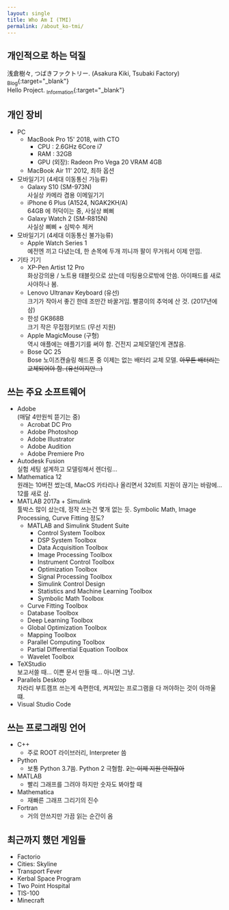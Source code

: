 ```yaml
---
layout: single
title: Who Am I (TMI)
permalink: /about_ko-tmi/
---
```


## 개인적으로 하는 덕질
浅倉樹々, つばきファクトリー. (Asakura Kiki, Tsubaki Factory) [<sub>Blog</sub>](https://ameblo.jp/tsubaki-factory/theme-10090188560.html){:target="_blank"}   
Hello Project. [<sub>Information</sub>](http://www.helloproject.com){:target="_blank"}

## 개인 장비

* PC
  * MacBook Pro 15' 2018, with CTO
    * CPU : 2.6GHz 6Core i7
    * RAM : 32GB
    * GPU (외장): Radeon Pro Vega 20 VRAM 4GB
  * MacBook Air 11' 2012, 최하 옵션
* 모바일기기 (4세대 이동통신 가능류)
  * Galaxy S10 (SM-973N)  
    사실상 카메라 겸용 이메일기기
  * iPhone 6 Plus  (A1524, NGAK2KH/A)  
    64GB 에 허덕이는 중, 사실상 삐삐
  * Galaxy Watch 2 (SM-R815N)  
    사실상 삐삐 + 심박수 체커
* 모바일기기 (4세대 이동통신 불가능류)
  * Apple Watch Series 1  
    예전엔 끼고 다녔는데, 한 손목에 두개 끼니까 팔이 무거워서 이제 안낌.
* 기타 기기
  * XP-Pen Artist 12 Pro  
    화상강의용 / 노트용 태블릿으로 샀는데 미팅용으로밖에 안씀. 아이패드를 새로 사야하나 봄.
  * Lenovo Ultranav Keyboard (유선)  
    크기가 작아서 좋긴 한데 조만간 바꿀거임. 빨콩이의 추억에 산 것. (2017년에 삼)
  * 한성 GK868B  
    크기 작은 무접점키보드 (무선 지원)
  * Apple MagicMouse (구형)  
    역시 애플에는 애플기기를 써야 함. 건전지 교체모델인게 괜찮음.
  * Bose QC 25  
    Bose 노이즈캔슬링 해드폰 중 이제는 없는 배터리 교체 모델. ~~아무튼 배터리는 교체되어야 함. (유선이지만...)~~

## 쓰는 주요 소프트웨어

* Adobe  
  (매달 4만원씩 뜯기는 중)
  * Acrobat DC Pro
  * Adobe Photoshop
  * Adobe Illustrator
  * Adobe Audition
  * Adobe Premiere Pro
* Autodesk Fusion  
  실험 세팅 설계하고 모델링해서 렌더링...
* Mathematica 12  
  원래는 10버전 썼는데, MacOS 카타리나 올리면서 32비트 지원이 끊기는 바람에... 12를 새로 삼.
* MATLAB 2017a + Simulink  
  툴박스 많이 샀는데, 정작 쓰는건 몇개 없는 듯. Symbolic Math, Image Processing, Curve Fitting 정도?
  * MATLAB and Simulink Student Suite
    * Control System Toolbox
    * DSP System Toolbox
    * Data Acquisition Toolbox
    * Image Processing Toolbox
    * Instrument Control Toolbox
    * Optimization Toolbox
    * Signal Processing Toolbox
    * Simulink Control Design
    * Statistics and Machine Learning Toolbox
    * Symbolic Math Toolbox
  * Curve Fitting Toolbox
  * Database Toolbox
  * Deep Learning Toolbox
  * Global Optimization Toolbox
  * Mapping Toolbox	
  * Parallel Computing Toolbox
  * Partial Differential Equation Toolbox	
  * Wavelet Toolbox
* TeXStudio  
  보고서쓸 때... 이쁜 문서 만들 때... 아니면 그냥.
* Parallels Desktop  
  차라리 부트캠프 쓰는게 속편한데, 켜져있는 프로그램을 다 꺼야하는 것이 아까울 떄.
* Visual Studio Code


## 쓰는 프로그래밍 언어

* C++
  * 주로 ROOT 라이브러리, Interpreter 씀
* Python
  * 보통 Python 3.7씀. Python 2 극혐함. ~~2는 이제 지원 안하잖아~~
* MATLAB
  * 빨리 그래프를 그려야 하지만 숫자도 봐야할 때
* Mathematica
  * 재빠른 그래프 그리기의 진수
* Fortran
  * 거의 안쓰지만 가끔 읽는 순간이 옴

## 최근까지 했던 게임들

* Factorio
* Cities: Skyline
* Transport Fever
* Kerbal Space Program
* Two Point Hospital
* TIS-100
* Minecraft